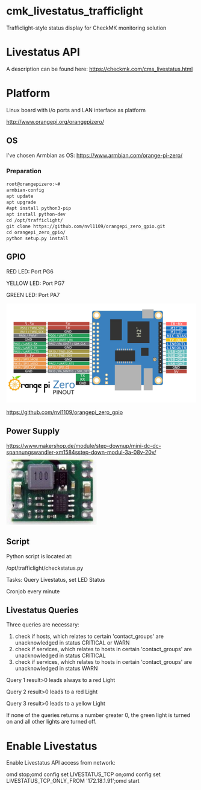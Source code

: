 # cmk_livestatus_trafficlight
Trafficlight-style status display for CheckMK monitoring solution

# Livestatus API
A description can be found here:
https://checkmk.com/cms_livestatus.html


# Platform
Linux board with i/o ports and LAN interface as platform

http://www.orangepi.org/orangepizero/

## OS
I've chosen Armbian as OS:
https://www.armbian.com/orange-pi-zero/

### Preparation
```
root@orangepizero:~# 
armbian-config
apt update
apt upgrade
#apt install python3-pip
apt install python-dev
cd /opt/trafficlight/
git clone https://github.com/nvl1109/orangepi_zero_gpio.git
cd orangepi_zero_gpio/
python setup.py install
```

## GPIO
RED LED: Port PG6

YELLOW LED: Port PG7

GREEN LED: Port PA7

![Pic1](pics/Orange-Pi-Zero-Pinout.jpg)


https://github.com/nvl1109/orangepi_zero_gpio


## Power Supply

https://www.makershop.de/module/step-downup/mini-dc-dc-spannungswandler-xm1584sstep-down-modul-3a-08v-20v/
![Pic2](pics/stepdown.png)

## Script
Python script is located at:

/opt/trafficlight/checkstatus.py

Tasks: Query Livestatus, set LED Status

Cronjob every minute

## Livestatus Queries
Three queries are necessary:
1) check if hosts, which relates to certain 'contact_groups' are unacknowledged in status CRITICAL or WARN
2) check if services, which relates to hosts in certain 'contact_groups' are unacknowledged in status CRITICAL
3) check if services, which relates to hosts in certain 'contact_groups' are unacknowledged in status WARN


Query 1 result>0 leads always to a red Light

Query 2 result>0 leads to a red Light

Query 3 result>0 leads to a yellow Light

If none of the queries returns a number greater 0, the green light is turned on and all other lights are turned off.

# Enable Livestatus
Enable Livestatus API access from network:

omd stop;omd config set LIVESTATUS_TCP on;omd config set LIVESTATUS_TCP_ONLY_FROM '172.18.1.91';omd start
